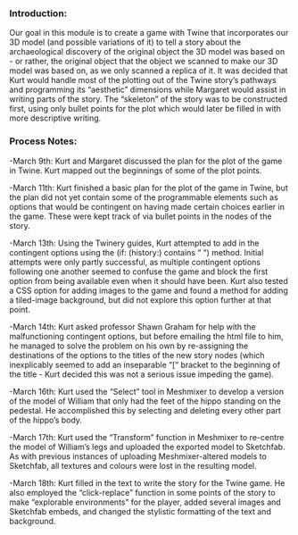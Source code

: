 ### Introduction:

Our goal in this module is to create a game with Twine that incorporates our 3D model (and possible variations of it) to tell a story about the archaeological discovery of the original object the 3D model was based on - or rather, the original object that the object we scanned to make our 3D model was based on, as we only scanned a replica of it. It was decided that Kurt would handle most of the plotting out of the Twine story’s pathways and programming its “aesthetic” dimensions while Margaret would assist in writing parts of the story. The “skeleton” of the story was to be constructed first, using only bullet points for the plot which would later be filled in with more descriptive writing.

### Process Notes:

-March 9th: Kurt and Margaret discussed the plan for the plot of the game in Twine. Kurt mapped out the beginnings of some of the plot points.

-March 11th: Kurt finished a basic plan for the plot of the game in Twine, but the plan did not yet contain some of the programmable elements such as options that would be contingent on having made certain choices earlier in the game. These were kept track of via bullet points in the nodes of the story.

-March 13th: Using the Twinery guides, Kurt attempted to add in the contingent options using the (if: (history:) contains “ “) method. Initial attempts were only partly successful, as multiple contingent options following one another seemed to confuse the game and block the first option from being available even when it should have been. Kurt also tested a CSS option for adding images to the game and found a method for adding a tiled-image background, but did not explore this option further at that point.

-March 14th: Kurt asked professor Shawn Graham for help with the malfunctioning contingent options, but before emailing the html file to him, he managed to solve the problem on his own by re-assigning the destinations of the options to the titles of the new story nodes (which inexplicably seemed to add an inseparable “[“ bracket to the beginning of the title - Kurt decided this was not a serious issue impeding the game).

-March 16th: Kurt used the “Select” tool in Meshmixer to develop a version of the model of William that only had the feet of the hippo standing on the pedestal. He accomplished this by selecting and deleting every other part of the hippo’s body.

-March 17th: Kurt used the “Transform” function in Meshmixer to re-centre the model of William’s legs and uploaded the exported model to Sketchfab. As with previous instances of uploading Meshmixer-altered models to Sketchfab, all textures and colours were lost in the resulting model.

-March 18th: Kurt filled in the text to write the story for the Twine game. He also employed the “click-replace” function in some points of the story to make “explorable environments” for the player, added several images and Sketchfab embeds, and changed the stylistic formatting of the text and background.
